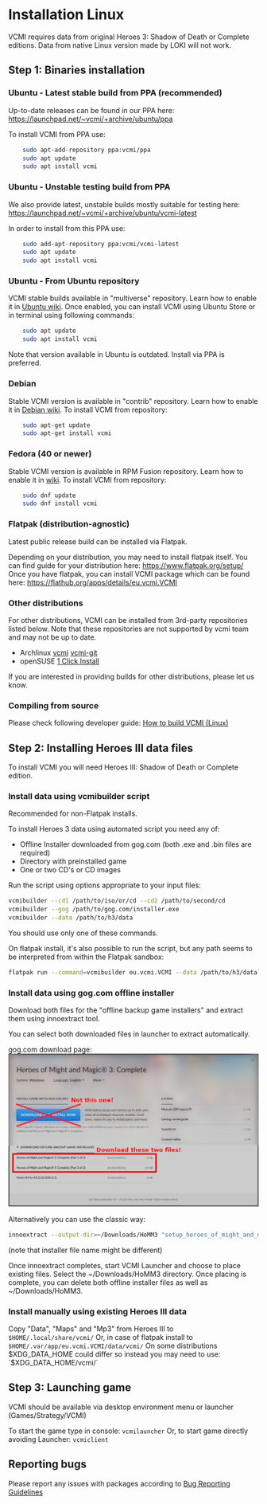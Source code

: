 # Installation Linux

VCMI requires data from original Heroes 3: Shadow of Death or Complete editions. Data from native Linux version made by LOKI will not work.

## Step 1: Binaries installation

### Ubuntu - Latest stable build from PPA (recommended)

Up-to-date releases can be found in our PPA here: <https://launchpad.net/~vcmi/+archive/ubuntu/ppa>

To install VCMI from PPA use:

```sh
    sudo apt-add-repository ppa:vcmi/ppa
    sudo apt update
    sudo apt install vcmi
```

### Ubuntu - Unstable testing build from PPA

We also provide latest, unstable builds mostly suitable for testing here: <https://launchpad.net/~vcmi/+archive/ubuntu/vcmi-latest>

In order to install from this PPA use:

```sh
    sudo add-apt-repository ppa:vcmi/vcmi-latest
    sudo apt update
    sudo apt install vcmi
```

### Ubuntu - From Ubuntu repository

VCMI stable builds available in "multiverse" repository. Learn how to enable it in [Ubuntu wiki](https://help.ubuntu.com/community/Repositories/Ubuntu).
Once enabled, you can install VCMI using Ubuntu Store or in terminal using following commands:

```sh
    sudo apt update
    sudo apt install vcmi
```

Note that version available in Ubuntu is outdated. Install via PPA is preferred.

### Debian

Stable VCMI version is available in "contrib" repository. Learn how to enable it in [Debian wiki](https://wiki.debian.org/SourcesList).
To install VCMI from repository:

```sh
    sudo apt-get update
    sudo apt-get install vcmi
```

### Fedora (40 or newer)

Stable VCMI version is available in RPM Fusion repository. Learn how to enable it in [wiki](https://docs.fedoraproject.org/en-US/quick-docs/rpmfusion-setup/). To install VCMI from repository:

```sh
    sudo dnf update
    sudo dnf install vcmi
```

### Flatpak (distribution-agnostic)

Latest public release build can be installed via Flatpak.

Depending on your distribution, you may need to install flatpak itself. You can find guide for your distribution here: <https://www.flatpak.org/setup/>
Once you have flatpak, you can install VCMI package which can be found here: <https://flathub.org/apps/details/eu.vcmi.VCMI>

### Other distributions

For other distributions, VCMI can be installed from 3rd-party repositories listed below. Note that these repositories are not supported by vcmi team and may not be up to date.

- Archlinux [vcmi](https://aur.archlinux.org/packages/vcmi/) [vcmi-git](https://aur.archlinux.org/packages/vcmi-git/)
- openSUSE [1 Click Install](https://software.opensuse.org/download.html?project=games&package=vcmi)

If you are interested in providing builds for other distributions, please let us know.

### Compiling from source

Please check following developer guide: [How to build VCMI (Linux)](../developers/Building_Linux.md)

## Step 2: Installing Heroes III data files

To install VCMI you will need Heroes III: Shadow of Death or Complete edition.

### Install data using vcmibuilder script

Recommended for non-Flatpak installs.

To install Heroes 3 data using automated script you need any of:

- Offline Installer downloaded from gog.com (both .exe and .bin files are required)
- Directory with preinstalled game
- One or two CD's or CD images

Run the script using options appropriate to your input files:

```sh
vcmibuilder --cd1 /path/to/iso/or/cd --cd2 /path/to/second/cd
vcmibuilder --gog /path/to/gog.com/installer.exe
vcmibuilder --data /path/to/h3/data
```

You should use only one of these commands.

On flatpak install, it's also possible to run the script, but any path seems to be interpreted from within the Flatpak sandbox:

```sh
flatpak run --command=vcmibuilder eu.vcmi.VCMI --data /path/to/h3/data`
```

### Install data using gog.com offline installer

Download both files for the "offline backup game installers" and extract them using innoextract tool.

You can select both downloaded files in launcher to extract automatically.

gog.com download page:
![GoG-Installer](images/gog_offline_installer.png)

Alternatively you can use the classic way:

```sh
innoextract --output-dir=~/Downloads/HoMM3 "setup_heroes_of_might_and_magic_3_complete_4.0_(28740).exe"
```

(note that installer file name might be different)

Once innoextract completes, start VCMI Launcher and choose to place existing files. Select the ~/Downloads/HoMM3 directory. Once placing is complete, you can delete both offline installer files as well as ~/Downloads/HoMM3.

### Install manually using existing Heroes III data

Copy "Data", "Maps" and "Mp3" from Heroes III to `$HOME/.local/share/vcmi/`
Or, in case of flatpak install to `$HOME/.var/app/eu.vcmi.VCMI/data/vcmi/`
On some distributions $XDG_DATA_HOME could differ so instead you may need to use: `$XDG_DATA_HOME/vcmi/`

## Step 3: Launching game

VCMI should be available via desktop environment menu or launcher (Games/Strategy/VCMI)

To start the game type in console: `vcmilauncher`
Or, to start game directly avoiding Launcher: `vcmiclient`

## Reporting bugs

Please report any issues with packages according to [Bug Reporting Guidelines](Bug_Reporting_Guidelines.md)
